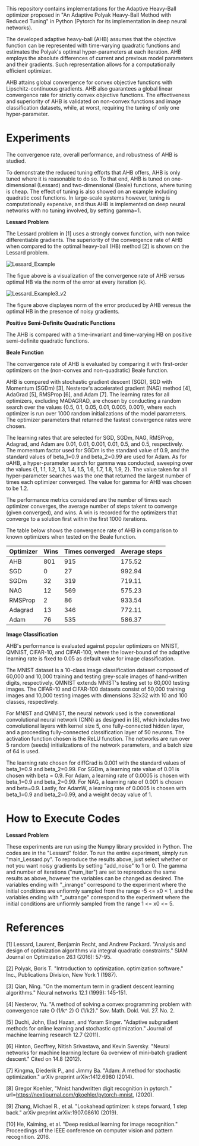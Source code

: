 This repository contains implementations for the Adaptive Heavy-Ball optimizer proposed in "An Adaptive Polyak Heavy-Ball Method with Reduced Tuning" in Python (Pytorch for its implementation in deep neural networks).

The developed adaptive heavy-ball (AHB) assumes that the objective function can be represented with time-varying quadratic functions and estimates the Polyak's optimal hyper-parameters at each iteration. AHB employs the absolute differences of current and previous model parameters and their gradients. Such representation allows for a computationally efficient optimizer. 

AHB attains global convergence for convex objective functions with Lipschitz-continuous gradients. AHB also guarantees a global linear convergence rate for strictly convex objective functions. The effectiveness and superiority of AHB is validated on non-convex functions and image classification datasets, while, at worst, requiring the tuning of only one hyper-parameter.

# Experiments

The convergence rate, overall performance, and robustness of AHB is studied.

To demonstrate the reduced tuning efforts that AHB offers, AHB is only tuned where it is reasonable to do so. To that end, AHB is tuned on one-dimensional (Lessard) and two-dimensional (Beale) functions, where tuning is cheap. The effect of tuning is also showed on an example including quadratic cost functions. In large-scale systems however, tuning is computationally expensive, and thus AHB is implemented on deep neural networks with no tuning involved, by setting gamma=1.

**Lessard Problem**

The Lessard problem in [1] uses a strongly convex function, with non twice differentiable gradients. The superiority of the convergence rate of AHB when compared to the optimal heavy-ball (HB) method [2] is shown on the Lessard problem.

![Lessard_Example](https://user-images.githubusercontent.com/44982976/123044656-f78b8280-d3c7-11eb-8de7-f078039ad073.png)

The figue above is a visualization of the convergence rate of AHB versus optimal HB via the norm of the error at every iteration (k).

![Lessard_Example3_v2](https://user-images.githubusercontent.com/44982976/123048772-c5305400-d3cc-11eb-8239-86c37e699f3d.png)

The figure above displayes norm of the error produced by AHB veresus the optimal HB in the presence of noisy gradients.

**Positive Semi-Definite Quadratic Functions**

The AHB is compared with a time-invariant and time-varying HB on positive semi-definite quadratic functions.



**Beale Function**

The convergence rate of AHB is evaluated by comparing it with first-order optimizers on the (non-convex and non-quadratic) Beale function.

AHB is compared with stochastic gradient descent (SGD), SGD with Momentum (SGDm) [3], Nesterov's accelerated gradient (NAG) method [4], AdaGrad [5], RMSProp [6], and Adam [7]. The learning rates for all optimizers, excluding MADAGRAD, are chosen by conducting a random search over the values {0.5, 0.1, 0.05, 0.01, 0.005, 0.001}, where each optimizer is run over 1000 random initializations of the model parameters. The optimizer parameters that returned the fastest convergence rates were chosen. 

The learning rates that are selected for SGD, SGDm, NAG, RMSProp, Adagrad, and Adam are 0.01, 0.01, 0.001, 0.01, 0.5, and 0.5, respectively. The momentum factor used for SGDm is the standard value of 0.9, and the standard values of beta_1=0.9 and beta_2=0.99 are used for Adam. As for oAHB, a hyper-parameter search for gamma was conducted, sweeping over the values {1, 1.1, 1.2, 1.3, 1.4, 1.5, 1.6, 1.7, 1.8, 1.9, 2}. The value taken for all hyper-parameter searches was the one that returned the largest number of times each optimizer converged. The value for gamma for AHB was chosen to be 1.2. 

The performance metrics considered are the number of times each optimizer converges, the average number of steps takent to converge (given converged), and wins. A win is recorded for the optimizers that converge to a solution first within the first 1000 iterations.

The table below shows the convergence rate of AHB in comparison to known optimizers when tested on the Beale function.

Optimizer | Wins | Times converged | Average steps 
--- | --- | --- | ---
AHB | 801 | 915 | 175.52 
SGD | 0 | 27 | 992.94  
SGDm | 32 | 319 | 719.11 
NAG | 12 | 569 | 575.23 
RMSProp | 2 | 86 | 933.54 
Adagrad | 13 | 346 | 772.11 
Adam | 76 | 535 | 586.37 

**Image Classification**

AHB's performance is evaluated against popular optimizers on MNIST, QMNIST, CIFAR-10, and CIFAR-100, where the lower-bound of the adaptive learning rate is fixed to 0.05 as default value for image classification.

The MNIST dataset is a 10-class image classification dataset composed of 60,000 and 10,000 training and testing grey-scale images of hand-written digits, respectively. QMNIST extends MNIST's testing set to 60,000 testing images. The CIFAR-10 and CIFAR-100 datasets consist of 50,000 training images and 10,000 testing images with dimensions 32x32 with 10 and 100 classes, respectively.

For MNIST and QMNIST, the neural network used is the conventional convolutional neural network (CNN) as designed in [8], which includes two convolutional layers with kernel size 5, one fully-connected hidden layer, and a proceeding fully-connected classification layer of 50 neurons. The activation function chosen is the ReLU function. The networks are run over 5 random (seeds) initializations of the network parameters, and a batch size of 64 is used.

The learning rate chosen for diffGrad is 0.001 with the standard values of beta_1=0.9 and beta_2=0.99. For SGDm, a learning rate value of 0.01 is chosen with beta = 0.9. For Adam, a learning rate of 0.0005 is chosen with beta_1=0.9 and beta_2=0.99. For NAG, a learning rate of 0.001 is chosen and beta=0.9. Lastly, for AdamW, a learning rate of 0.0005 is chosen with beta_1=0.9 and beta_2=0.99, and a weight decay value of 1.

# How to Execute Codes

**Lessard Problem**

These experiments are run using the Numpy library provided in Python. The codes are in the "Lessard" folder. To run the entire experiment, simply run "main_Lessard.py". To reproduce the results above, just select whether or not you want noisy gradients by setting "add_noise" to 1 or 0. The gamma and number of iterations ("num_iter") are set to repreoduce the same results as above, however the variables can be changed as desired. The variables ending with "_inrange" correspond to the experiment where the initial conditions are unfiormly sampled from the range -5 <= x0 < 1, and the variables ending with "_outrange" correspond to the experiment where the initial conditions are unfiormly sampled from the range 1 <= x0 <= 5.

# References

[1] Lessard, Laurent, Benjamin Recht, and Andrew Packard. "Analysis and design of optimization algorithms via integral quadratic constraints." SIAM Journal on Optimization 26.1 (2016): 57-95.

[2] Polyak, Boris T. "Introduction to optimization. optimization software." Inc., Publications Division, New York 1 (1987).

[3] Qian, Ning. "On the momentum term in gradient descent learning algorithms." Neural networks 12.1 (1999): 145-151.

[4] Nesterov, Yu. "A method of solving a convex programming problem with convergence rate O (1/k^ 2) O (1/k2)." Sov. Math. Dokl. Vol. 27. No. 2.

[5] Duchi, John, Elad Hazan, and Yoram Singer. "Adaptive subgradient methods for online learning and stochastic optimization." Journal of machine learning research 12.7 (2011).

[6] Hinton, Geoffrey, Nitish Srivastava, and Kevin Swersky. "Neural networks for machine learning lecture 6a overview of mini-batch gradient descent." Cited on 14.8 (2012).

[7] Kingma, Diederik P., and Jimmy Ba. "Adam: A method for stochastic optimization." arXiv preprint arXiv:1412.6980 (2014).

[8] Gregor Koehler, "Mnist handwritten digit recognition in pytorch." url=https://nextjournal.com/gkoehler/pytorch-mnist, (2020).

[9] Zhang, Michael R., et al. "Lookahead optimizer: k steps forward, 1 step back." arXiv preprint arXiv:1907.08610 (2019).

[10] He, Kaiming, et al. "Deep residual learning for image recognition." Proceedings of the IEEE conference on computer vision and pattern recognition. 2016.
